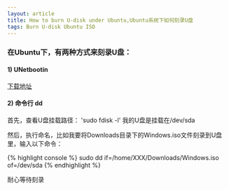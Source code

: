 ```yaml
---
layout: article
title: How to burn U-disk under Ubuntu,Ubuntu系统下如何刻录U盘
tags: Burn U-disk Ubuntu ISO
---
```


### 在Ubuntu下，有两种方式来刻录U盘：  

#### 1) UNetbootin  

[下载地址](https://unetbootin.github.io/)

#### 2) 命令行 dd  

首先，查看U盘挂载路径： 'sudo fdisk -l' 我的U盘是挂载在/dev/sda   

然后，执行命名，比如我要将Downloads目录下的Windows.iso文件刻录到U盘里，输入以下命令：

{% highlight console %}
 sudo dd if=/home/XXX/Downloads/Windows.iso of=/dev/sda
{% endhighlight %}

耐心等待刻录
